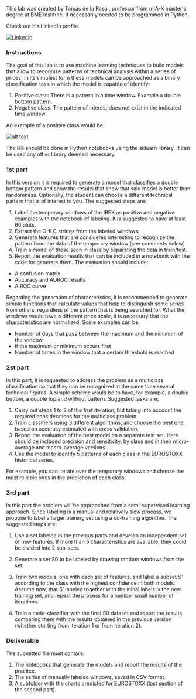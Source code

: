 This lab was created  by Tomás de la Rosa , professor from mIA-X master's degree at BME Institute. It necessarily needed to be programmed in Python.

Check out his LinkedIn profile.

<a href="https://www.linkedin.com/in/tom%C3%A1s-de-la-rosa-3b593827/" target="_blank"><img alt="LinkedIn" src="https://img.shields.io/badge/linkedin-%230077B5.svg?&style=for-the-badge&logo=linkedin&logoColor=white" /></a> 

### Instructions

The goal of this lab is to use machine learning techniques to build models that allow to recognize patterns of technical analysis within a series of prices. In its simplest form these models can be approached as a binary classification task in which the model is capable of identify:

1. Positive class: There is a pattern in a time window. Example a double bottom pattern.
2. Negative class: The pattern of interest does not exist in the indicated time window.

An example of a positive class would be:

![alt text](https://a.c-dn.net/c/content/dam/publicsites/igcom/uk/images/ContentImage/Double%20bottom.png)


The lab should be done in Python notebooks using the sklearn library. It can be used any other library deemed necessary.

### 1st part


In this version it is required to generate a model that classifies a double bottom pattern and show the results that show that said model is better than randomness. Optionally, the student can choose a different technical pattern that is of interest to you. The suggested steps are:

1. Label the temporary windows of the IBEX as positive and negative examples with the notebook of labeling. It is suggested to have at least 60 plots.
2. Extract the OHLC strings from the labeled windows.
3. Generate features that are considered interesting to recognize the pattern from the data of the temporary window (see comments below).
4. Train a model of those seen in class by separating the data in train/test.
5. Report the evaluation results that can be included in a notebook with the code for generate them. The evaluation should include:
  - A confusion matrix
  - Accuracy and AUROC results
  - A ROC curve

Regarding the generation of characteristics, it is recommended to generate simple functions that calculate values that help to distinguish some series from others, regardless of the pattern that is being searched for. What the windows would have a different price scale, it is necessary that the characteristics are normalized.
Some examples can be:

- Number of days that pass between the maximum and the minimum of the window
- If the maximum or minimum occurs first
- Number of times in the window that a certain threshold is reached


### 2st part

In this part, it is requested to address the problem as a multiclass classification so that they can be recognized at the same time several technical figures. A simple scheme would be to have, for example, a double bottom, a double top and without pattern. Suggested tasks are:

1. Carry out steps 1 to 3 of the first iteration, but taking into account the required considerations for the multiclass problem.
2. Train classifiers using 3 different algorithms, and choose the best one based on accuracy estimated with cross validation.
3. Report the evaluation of the best model on a separate test set. Here should be included precision and sensitivity, by class and in their micro-average and macro-average versions.
4. Use the model to identify 5 patterns of each class in the EUROSTOXX historical series.

For example, you can iterate over the temporary windows and choose the most reliable ones in the prediction of each class.

### 3rd part

In this part the problem will be approached from a semi-supervised learning approach. Since labeling is a manual and relatively slow process, we propose to label a larger training set using a co-training algorithm. The suggested steps are:

1. Use a set labeled in the previous parts and develop an independent set of new features. If more than 5 characteristics are available, they could be divided into 2 sub-sets.

2. Generate a set S0 to be labeled by drawing random windows from the set.

3. Train two models, one with each set of features, and label a subset S' according to the class with the highest confidence in both models. Assume now, that S’ labeled together with the initial labels is the new training set, and repeat the process for a number small number of iterations.

4. Train a meta-classifier with the final S0 dataset and report the results comparing them with the results obtained in the previous version (whether starting from iteration 1 or from iteration 2).


### Deliverable

The submitted file must contain:

1. The notebooks that generate the models and report the results of the practice.
2. The series of manually labeled windows, saved in CSV format.
3. A subfolder with the charts predicted for EUROSTOXX (last section of the second part).

